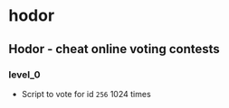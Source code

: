 # hodor

## Hodor - cheat online voting contests
### level_0
* Script to vote for id `256` 1024 times
